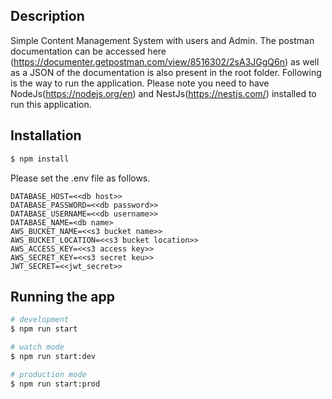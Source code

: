 
## Description

Simple Content Management System with users and Admin. 
The postman documentation can be accessed here (https://documenter.getpostman.com/view/8516302/2sA3JGgQ6n) as well as a JSON of the documentation is also present in the root folder.
Following is the way to run the application. Please note you need to have NodeJs(https://nodejs.org/en) and NestJs(https://nestjs.com/) installed to run this application.

## Installation

```bash
$ npm install
```

Please set the .env file as follows.

```
DATABASE_HOST=<<db host>>
DATABASE_PASSWORD=<<db password>>
DATABASE_USERNAME=<<db username>>
DATABASE_NAME=<db name>
AWS_BUCKET_NAME=<<s3 bucket name>>
AWS_BUCKET_LOCATION=<<s3 bucket location>>
AWS_ACCESS_KEY=<<s3 access key>>
AWS_SECRET_KEY=<<s3 secret keu>>
JWT_SECRET=<<jwt_secret>>
```

## Running the app

```bash
# development
$ npm run start

# watch mode
$ npm run start:dev

# production mode
$ npm run start:prod
```